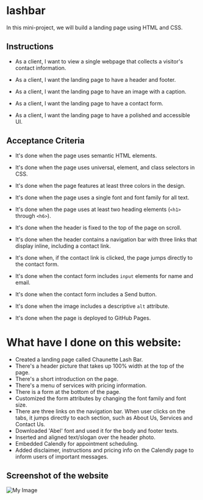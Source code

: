 # lashbar

In this mini-project, we will build a landing page using HTML and CSS. 

## Instructions

* As a client, I want to view a single webpage that collects a visitor's contact information.

* As a client, I want the landing page to have a header and footer.

* As a client, I want the landing page to have an image with a caption.

* As a client, I want the landing page to have a contact form.

* As a client, I want the landing page to have a polished and accessible UI.

## Acceptance Criteria

* It's done when the page uses semantic HTML elements.

* It's done when the page uses universal, element, and class selectors in CSS.

* It's done when the page features at least three colors in the design.

* It's done when the page uses a single font and font family for all text.

* It's done when the page uses at least two heading elements (`<h1>` through `<h6>`).

* It's done when the header is fixed to the top of the page on scroll.

* It's done when the header contains a navigation bar with three links that display inline, including a contact link.

* It's done when, if the contact link is clicked, the page jumps directly to the contact form.

* It's done when the contact form includes `input` elements for name and email.

* It's done when the contact form includes a Send button.

* It's done when the image includes a descriptive `alt` attribute.

* It's done when the page is deployed to GitHub Pages.

# What have I done on this website:

- Created a landing page called Chaunette Lash Bar.
- There's a header picture that takes up 100% width at the top of the page. 
- There's a short introduction on the page.
- There's a menu of services with pricing information.
- There is a form at the bottom of the page.
- Customized the form attributes by changing the font family and font size. 
- There are three links on the navigation bar. When user clicks on the tabs, it jumps directly to each section, such as About Us, Services and Contact Us. 
- Downloaded 'Abel' font and used it for the body and footer texts.
- Inserted and aligned text/slogan over the header photo.
- Embedded Calendly for appointment scheduling. 
- Added disclaimer, instructions and pricing info on the Calendly page to inform users of important messages.


## Screenshot of the website

![My Image](assets/images/lpage1.png)

